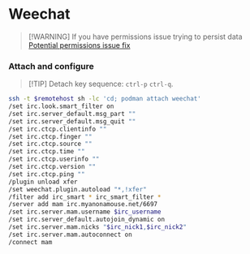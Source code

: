 # Weechat

> [!WARNING] If you have permissions issue trying to persist data
> [Potential permissions issue fix](https://github.com/weechat/weechat-container/issues/10#issuecomment-2472077317)

### Attach and configure

> [!TIP] Detach key sequence: `ctrl-p` `ctrl-q`.

```bash
ssh -t $remotehost sh -lc 'cd; podman attach weechat'
/set irc.look.smart_filter on
/set irc.server_default.msg_part ""
/set irc.server_default.msg_quit ""
/set irc.ctcp.clientinfo ""
/set irc.ctcp.finger ""
/set irc.ctcp.source ""
/set irc.ctcp.time ""
/set irc.ctcp.userinfo ""
/set irc.ctcp.version ""
/set irc.ctcp.ping ""
/plugin unload xfer
/set weechat.plugin.autoload "*,!xfer"
/filter add irc_smart * irc_smart_filter *
/server add mam irc.myanonamouse.net/6697
/set irc.server.mam.username $irc_username
/set irc.server_default.autojoin_dynamic on
/set irc.server.mam.nicks "$irc_nick1,$irc_nick2"
/set irc.server.mam.autoconnect on
/connect mam
```
